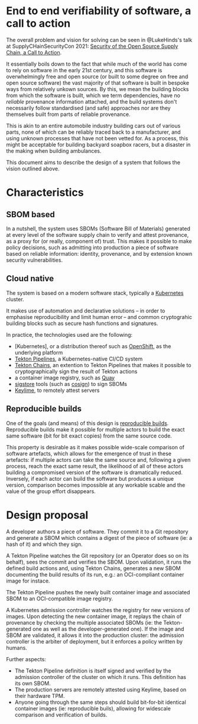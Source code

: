 # End to end verifiability of software, a call to action

The overall problem and vision for solving can be seen in @LukeHinds's talk at
SupplyCHainSecurityCon 2021: [Security of the Open Source Supply Chain, a Call
to Action](https://www.youtube.com/watch?v=4P7VI3EZZCo).

It essentially boils down to the fact that while much of the world has come to
rely on software in the early 21st century, and this software is overwhelmingly
free and open source (or built to some degree on free and open source software)
the vast majority of that software is built in bespoke ways from relatively
unkown sources. By this, we mean the building blocks from which the software is
built, which we term dependencies, have no _reliable_ provenance information
attached, and the build systems don't necessarily follow standardised (and safe)
approaches nor are they themselves built from parts of reliable provenance.

This is akin to an entire automobile industry building cars out of various
parts, none of which can be reliably traced back to a manufacturer, and using
unknown processes that have not been vetted for. As a process, this might be
acceptable for building backyard soapbox racers, but a disaster in the making
when building ambulances.

This document aims to describe the design of a system that follows the vision
outlined above.

# Characteristics

## SBOM based

In a nutshell, the system uses SBOMs (Software Bill of Materials)
generated at every level of the software supply chain to verify and attest
provenance, as a proxy for (or really, component of) trust. This makes it
possible to make policy decisions, such as admitting into production a piece of
software based on reliable information: identity, provenance, and by extension
known security vulnerabilities.


## Cloud native

The system is based on a modern software stack, typically a
[Kubernetes](https://kubernetes.io/) cluster.

It makes use of automation and declarative solutions – in order to emphasise
reproducibility and limit human error – and common cryptograhic building blocks
such as secure hash functions and signatures.

In practice, the technologies used are the following:
- [Kubernetes], or a distribution thereof such as 
[OpenShift](https://openshift.com/), as the underlying platform
- [Tekton Pipelines](https://github.com/tektoncd/pipeline/), a Kubernetes-native
 CI/CD system
- [Tekton Chains](https://github.com/tektoncd/chains/), an extention to Tekton 
Pipelines that makes it possible to cryptographically sign the result of Tekton 
actions
- a container image registry, such as [Quay](https://quay.io/) 
- [sigstore](https://sigstore.dev) tools (such as
  [cosign](https://github.com/sigstore/cosign)) to sign SBOMs
- [Keylime](https://keylime.dev), to remotely attest servers


## Reproducible builds

One of the goals (and means) of this design is [reproducible
builds](https://reproducible-builds.org). Reproducible builds make it possible
for multiple actors to build the exact same software (bit for bit exact copies)
from the same source code.

This property is desirable as it makes possible wide-scale comparison of
software artefacts, which allows for the  emergence of trust in these artefacts:
if multiple actors can take the same source and, following a given process,
reach the exact same result, the likelihood of all of these actors building a
compromised version of the software is dramatically reduced. Inversely, if each
actor can build the software but produces a unique version, comparison becomes
impossible at any workable scable and the value of the group effort disappears.

# Design proposal

A developer authors a piece of software. They commit it to a Git repository and
generate a SBOM which contains a digest of the piece of software (ie: a hash of
it) and which they sign.

A Tekton Pipeline watches the Git repository (or an Operator does so on its
behalf), sees the commit and verifies the SBOM. Upon validation, it runs the
defined build actions and, using Tekton Chains, generates a new SBOM documenting
the build results of its run, e.g.: an OCI-compliant container image for
instace.

The Tekton Pipeline pushes the newly built container image and associated SBOM
to an OCI-compatible image registry.

A Kubernetes admission controller watches the registry for new versions of
images. Upon detecting the new container image, it replays the chain of
provenance by checking the multiple associated SBOMs (ie: the Tekton-generated
one as well as the developer-generated one). If the image and SBOM are
validated, it allows it into the production cluster: the admission controller is
the arbiter of deployment, but it enforces a policy written by humans.

Further aspects:
- The Tekton Pipeline definition is itself signed and verified by the admission
  controller of the cluster on which it runs. This definition has its own SBOM.
- The production servers are remotely attested using Keylime, based on their
  hardware TPM.
- Anyone going through the same steps should build bit-for-bit identical
  container images (ie: reproducible buils), allowing for widescale comparison
and verification of builds.
